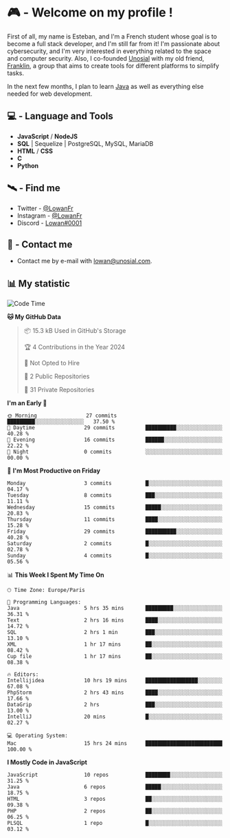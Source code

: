 # 🎮 - Welcome on my profile !
First of all, my name is Esteban, and I'm a French student whose goal is to become a full stack developer, and I'm still far from it!
I'm passionate about cybersecurity, and I'm very interested in everything related to the space and computer security.
Also, I co-founded [Unosial](https://github.com/Unosial) with my old friend, [Franklin](https://github.com/AbaFranklin/), a group that aims to create tools for different platforms to simplify tasks. 

In the next few months, I plan to learn [Java](https://www.java.com/) as well as everything else needed for web development.




## 💻 - Language and Tools
- **JavaScript** / **NodeJS**
- **SQL** | Sequelize | PostgreSQL, MySQL, MariaDB
- **HTML** / **CSS**
- **C**
- **Python**

## 🛰️ - Find me

 - Twitter - [@LowanFr](https://twitter.com/LowanFr/)
 - Instagram - [@LowanFr](https://instagram.com/LowanFr)
 - Discord -  [Lowan#0001](https://unosial.bio/Lowan)
 
## 📡 - Contact me
 - Contact me by e-mail with [lowan@unosial.com](mailto:lowan@unosial.com).

## 📊 My statistic
<!--START_SECTION:waka-->
![Code Time](http://img.shields.io/badge/Code%20Time-715%20hrs%202%20mins-blue)

**🐱 My GitHub Data** 

> 📦 15.3 kB Used in GitHub's Storage 
 > 
> 🏆 4 Contributions in the Year 2024
 > 
> 🚫 Not Opted to Hire
 > 
> 📜 2 Public Repositories 
 > 
> 🔑 31 Private Repositories 
 > 
**I'm an Early 🐤** 

```text
🌞 Morning                27 commits          █████████░░░░░░░░░░░░░░░░   37.50 % 
🌆 Daytime                29 commits          ██████████░░░░░░░░░░░░░░░   40.28 % 
🌃 Evening                16 commits          ██████░░░░░░░░░░░░░░░░░░░   22.22 % 
🌙 Night                  0 commits           ░░░░░░░░░░░░░░░░░░░░░░░░░   00.00 % 
```
📅 **I'm Most Productive on Friday** 

```text
Monday                   3 commits           █░░░░░░░░░░░░░░░░░░░░░░░░   04.17 % 
Tuesday                  8 commits           ███░░░░░░░░░░░░░░░░░░░░░░   11.11 % 
Wednesday                15 commits          █████░░░░░░░░░░░░░░░░░░░░   20.83 % 
Thursday                 11 commits          ████░░░░░░░░░░░░░░░░░░░░░   15.28 % 
Friday                   29 commits          ██████████░░░░░░░░░░░░░░░   40.28 % 
Saturday                 2 commits           █░░░░░░░░░░░░░░░░░░░░░░░░   02.78 % 
Sunday                   4 commits           █░░░░░░░░░░░░░░░░░░░░░░░░   05.56 % 
```


📊 **This Week I Spent My Time On** 

```text
🕑︎ Time Zone: Europe/Paris

💬 Programming Languages: 
Java                     5 hrs 35 mins       █████████░░░░░░░░░░░░░░░░   36.31 % 
Text                     2 hrs 16 mins       ████░░░░░░░░░░░░░░░░░░░░░   14.72 % 
SQL                      2 hrs 1 min         ███░░░░░░░░░░░░░░░░░░░░░░   13.10 % 
XML                      1 hr 17 mins        ██░░░░░░░░░░░░░░░░░░░░░░░   08.42 % 
Cup file                 1 hr 17 mins        ██░░░░░░░░░░░░░░░░░░░░░░░   08.38 % 

🔥 Editors: 
Intellijidea             10 hrs 19 mins      █████████████████░░░░░░░░   67.08 % 
PhpStorm                 2 hrs 43 mins       ████░░░░░░░░░░░░░░░░░░░░░   17.66 % 
DataGrip                 2 hrs               ███░░░░░░░░░░░░░░░░░░░░░░   13.00 % 
IntelliJ                 20 mins             █░░░░░░░░░░░░░░░░░░░░░░░░   02.27 % 

💻 Operating System: 
Mac                      15 hrs 24 mins      █████████████████████████   100.00 % 
```

**I Mostly Code in JavaScript** 

```text
JavaScript               10 repos            ████████░░░░░░░░░░░░░░░░░   31.25 % 
Java                     6 repos             █████░░░░░░░░░░░░░░░░░░░░   18.75 % 
HTML                     3 repos             ██░░░░░░░░░░░░░░░░░░░░░░░   09.38 % 
PHP                      2 repos             ██░░░░░░░░░░░░░░░░░░░░░░░   06.25 % 
PLSQL                    1 repo              █░░░░░░░░░░░░░░░░░░░░░░░░   03.12 % 
```




<!--END_SECTION:waka-->
